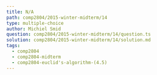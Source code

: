 ```yaml
---
title: N/A
path: comp2804/2015-winter-midterm/14
type: multiple-choice
author: Michiel Smid
question: comp2804/2015-winter-midterm/14/question.ts
solution: comp2804/2015-winter-midterm/14/solution.md
tags:
  - comp2804
  - comp2804-midterm
  - comp2804-euclid's-algorithm-(4.5)
---
```

